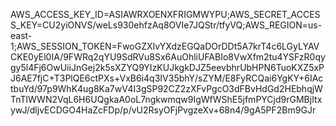 AWS_ACCESS_KEY_ID=ASIAWRXOENXFRIGMWYPU;AWS_SECRET_ACCESS_KEY=CU2yiONVS/weLs930ehfzAq8OVIe7JQStr/tfyVQ;AWS_REGION=us-east-1;AWS_SESSION_TOKEN=FwoGZXIvYXdzEGQaDOrDDt5A7krT4c6LGyLYAVCKE0yEl0IA/9FWRq2qYU9SdRVu8Sx6AuOhliUFABIo8VwXfm2tu4YSFzR0qygy5l4Fj6OwUiiJnGej2k5sXZYQ9YIzKUJkgkDJZ5eevbhrUbHPN6TuoKXZ5xPJ6AE7fjC+T3PlQE6ctPXs+VxB6i4q3IV35bhY/sZYM/E8FyRCQai6YgKY+6IActbuYd/97p9WhK4ug8Ka7wV4I3gSP92CZ2zXFvPgcO3dFBvHdGd2HEbhqjWTnTlWWN2VqL6H6UQgkaA0oL7ngkwmqw9IgWfWShE5jfmPYCjd9rGMBjItxywJ/dljvECDGO4HaZcFDp/p/vU2RsyOFjPvgzeXv+68n4/9gA5PF2Bm9GJr
